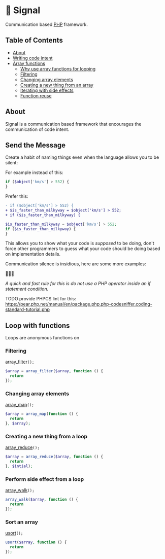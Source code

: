# 🌌 Signal


Communication based [PHP](http://php.net/) framework.

## Table of Contents
* [About](#about)
* [Writing code intent](#send_the_message)
* [Array functions](#array_functions)
  * [Why use array functions for looping](#Why_use_array_functions_for_looping)
  * [Filtering](#array_filter)
  * [Changing array elements](#array_map)
  * [Creating a new thing from an array](#array_reduce)
  * [Iterating with side effects](#array_walk)
  * [Function reuse](#function_reuse)

## About

Signal is a communication based framework that encourages the communication of code intent.

## Send the Message

Create a habit of naming things even when the language allows you to be silent:

For example instead of this:

```php
if ($object['km/s'] > 552) {
}
```

Prefer this:
```diff
- if ($object['km/s'] > 552) {
+ $is_faster_than_milkyway = $object['km/s'] > 552;
+ if ($is_faster_than_milkyway) {
```
```php
$is_faster_than_milkyway = $object['km/s'] > 552;
if ($is_faster_than_milkyway) {
}
 ```
 
This allows you to show what your code is _supposed_ to be doing, don't force other programmers to guess 
what your code should be doing based on implementation details.

Communication silence is insidious, here are some more examples:

👩🏻‍🚀



*A quick and fast rule for this is do not use a PHP operator inside an if statement condition.*

TODO provide PHPCS lint for this: https://pear.php.net/manual/en/package.php.php-codesniffer.coding-standard-tutorial.php
## Loop with functions
Loops are anonymous functions on 
### Filtering
[array_filter](http://php.net/manual/en/function.array-filter.php)`();`

```php
$array = array_filter($array, function () {
  return 
});
```

### Changing array elements
[array_map](http://php.net/manual/en/function.array-map.php)`();`
```php
$array = array_map(function () {
  return 
}, $array);
```
### Creating a new thing from a loop
[array_reduce](http://php.net/manual/en/function.array-reduce.php)`();`
```php
$array = array_reduce($array, function () {
  return 
}, $intial);
```
### Perform side effect from a loop
[array_walk](http://php.net/manual/en/function.array-walk.php)`();`
```php
array_walk($array, function () {
  return 
});
```
### Sort an array
[usort](http://php.net/manual/en/function.usort.php)`();`
```php
usort($array, function () {
  return 
});
```
